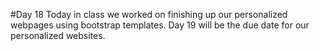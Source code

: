 #Day 18
Today in class we worked on finishing up our personalized webpages using bootstrap templates. Day 19 will be the due date for our personalized websites.
